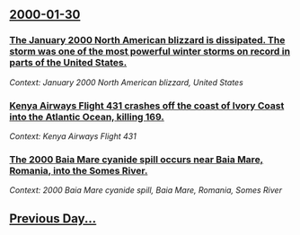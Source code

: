 ## [2000-01-30](/news/2000/01/30/index.md)

### [The January 2000 North American blizzard is dissipated. The storm was one of the most powerful winter storms on record in parts of the United States.](/news/2000/01/30/the-january-2000-north-american-blizzard-is-dissipated-the-storm-was-one-of-the-most-powerful-winter-storms-on-record-in-parts-of-the-unite.md)
_Context: January 2000 North American blizzard, United States_

### [Kenya Airways Flight 431 crashes off the coast of Ivory Coast into the Atlantic Ocean, killing 169.](/news/2000/01/30/kenya-airways-flight-431-crashes-off-the-coast-of-ivory-coast-into-the-atlantic-ocean-killing-169.md)
_Context: Kenya Airways Flight 431_

### [The 2000 Baia Mare cyanide spill occurs near Baia Mare, Romania, into the Somes River.](/news/2000/01/30/the-2000-baia-mare-cyanide-spill-occurs-near-baia-mare-romania-into-the-somea-river.md)
_Context: 2000 Baia Mare cyanide spill, Baia Mare, Romania, Somes River_

## [Previous Day...](/news/2000/01/29/index.md)

